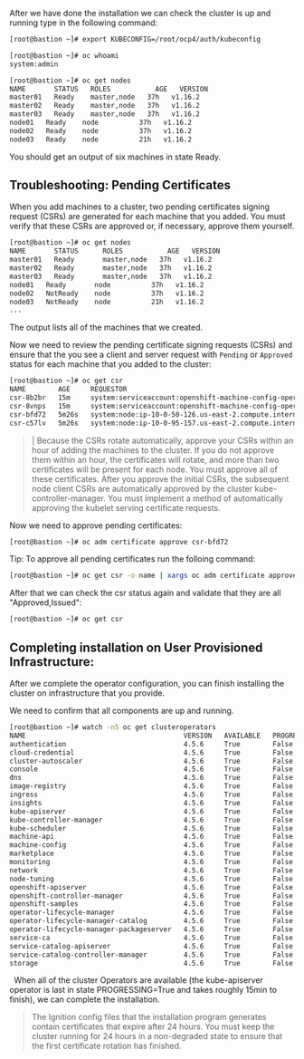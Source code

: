 After we have done the installation we can check the cluster is up and running type in the following command:

```sh
[root@bastion ~]# export KUBECONFIG=/root/ocp4/auth/kubeconfig
```

```sh
[root@bastion ~]# oc whoami
system:admin
```

```sh
[root@bastion ~]# oc get nodes
NAME       STATUS   ROLES           AGE   VERSION
master01   Ready    master,node   37h   v1.16.2
master02   Ready    master,node   37h   v1.16.2
master03   Ready    master,node   37h   v1.16.2
node01   Ready    node          37h   v1.16.2
node02   Ready    node          37h   v1.16.2
node03   Ready    node          21h   v1.16.2
```

You should get an output of six machines in state Ready.

## Troubleshooting: Pending  Certificates

When you add machines to a cluster, two pending certificates signing request (CSRs) are generated for each machine that you added. You must verify that these CSRs are approved or, if necessary, approve them yourself.

```sh
[root@bastion ~]# oc get nodes
NAME       STATUS      ROLES           AGE   VERSION
master01   Ready       master,node   37h   v1.16.2
master02   Ready       master,node   37h   v1.16.2
master03   Ready       master,node   37h   v1.16.2
node01   Ready       node          37h   v1.16.2
node02   NotReady    node          37h   v1.16.2
node03   NotReady    node          21h   v1.16.2
...
```

The output lists all of the machines that we created.

Now we need to review the pending certificate signing requests (CSRs) and ensure that the you see a client and server request with `Pending` or `Approved` status for each machine that you added to the cluster:

```sh
[root@bastion ~]# oc get csr
NAME        AGE     REQUESTOR                                                                   CONDITION
csr-8b2br   15m     system:serviceaccount:openshift-machine-config-operator:node-bootstrapper   Pending
csr-8vnps   15m     system:serviceaccount:openshift-machine-config-operator:node-bootstrapper   Pending
csr-bfd72   5m26s   system:node:ip-10-0-50-126.us-east-2.compute.internal                       Pending
csr-c57lv   5m26s   system:node:ip-10-0-95-157.us-east-2.compute.internal                       Pending
```

> |
> Because the CSRs rotate automatically, approve your CSRs within an hour of adding the machines to the cluster. If you do not approve them within an hour, the certificates will rotate, and more than two certificates will be present for each node. You must approve all of these certificates. After you approve the initial CSRs, the subsequent node client CSRs are automatically approved by the cluster kube-controller-manager. You must implement a method of automatically approving the kubelet serving certificate requests.

Now we need to approve pending certificates:

```sh
[root@bastion ~]# oc adm certificate approve csr-bfd72
```

Tip:
To approve all pending certificates run the folloing command:

```sh
[root@bastion ~]# oc get csr -o name | xargs oc adm certificate approve
```

After that we can check the csr status again and validate that they are all "Approved,Issued":

```sh
[root@bastion ~]# oc get csr
```

## Completing installation on User Provisioned Infrastructure:

After we complete the operator configuration, you can finish installing the cluster on infrastructure that you provide.

We need to confirm that all components are up and running.

```sh
[root@bastion ~]# watch -n5 oc get clusteroperators
NAME                                       VERSION   AVAILABLE   PROGRESSING   DEGRADED   SINCE
authentication                             4.5.6     True        False         False      10m
cloud-credential                           4.5.6     True        False         False      22m
cluster-autoscaler                         4.5.6     True        False         False      21m
console                                    4.5.6     True        False         False      10m
dns                                        4.5.6     True        False         False      21m
image-registry                             4.5.6     True        False         False      16m
ingress                                    4.5.6     True        False         False      16m
insights                                   4.5.6     True        False         False      19m
kube-apiserver                             4.5.6     True        False         False      18m
kube-controller-manager                    4.5.6     True        False         False      22m
kube-scheduler                             4.5.6     True        False         False      22m
machine-api                                4.5.6     True        False         False      18m
machine-config                             4.5.6     True        False         False      18m
marketplace                                4.5.6     True        False         False      18m
monitoring                                 4.5.6     True        False         False      16m
network                                    4.5.6     True        False         False      21m
node-tuning                                4.5.6     True        False         False      21m
openshift-apiserver                        4.5.6     True        False         False      17m
openshift-controller-manager               4.5.6     True        False         False      14m
openshift-samples                          4.5.6     True        False         False      21m
operator-lifecycle-manager                 4.5.6     True        False         False      21m
operator-lifecycle-manager-catalog         4.5.6     True        False         False      21m
operator-lifecycle-manager-packageserver   4.5.6     True        False         False      21m
service-ca                                 4.5.6     True        False         False      16m
service-catalog-apiserver                  4.5.6     True        False         False      16m
service-catalog-controller-manager         4.5.6     True        False         False      16m
storage                                    4.5.6     True        False         False      17m
```

  When all of the cluster Operators are available (the kube-apiserver operator is last in state PROGRESSING=True and takes roughly 15min to finish), we can complete the installation.

> The Ignition config files that the installation program generates contain certificates that expire after 24 hours. You must keep the cluster running for 24 hours in a non-degraded state to ensure that the first certificate rotation has finished.
